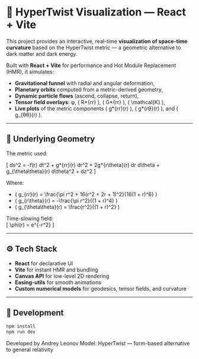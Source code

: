 # 🌌 HyperTwist Visualization — React + Vite

This project provides an interactive, real-time **visualization of space-time curvature** based on the HyperTwist metric — a geometric alternative to dark matter and dark energy.

Built with **React + Vite** for performance and Hot Module Replacement (HMR), it simulates:

-   **Gravitational funnel** with radial and angular deformation,
-   **Planetary orbits** computed from a metric-derived geometry,
-   **Dynamic particle flows** (ascend, collapse, return),
-   **Tensor field overlays**: φ, \( R*{rr} \), \( G*{rr} \), \( \mathcal{K} \),
-   **Live plots** of the metric components \( g*{rr}(r) \), \( g*{rθ}(r) \), and \( g\_{θθ}(r) \).

---

## 📐 Underlying Geometry

The metric used:

\[
ds^2 = -f(r) dt^2 + g*{rr}(r) dr^2 + 2g*{r\theta}(r) dr d\theta + g\_{\theta\theta}(r) d\theta^2 + dz^2
\]

Where:

-   \( g\_{rr}(r) = \frac{\pi r^2 + 16(r^2 + 2r + 1)^2}{16(1 + r)^6} \)
-   \( g\_{r\theta}(r) = -\frac{\pi r^2}{(1 + r)^4} \)
-   \( g\_{\theta\theta}(r) = \frac{r^2}{(1 + r)^2} \)

Time-slowing field:  
\[
\phi(r) = e^{-r^2}
\]

---

## ⚙️ Tech Stack

-   **React** for declarative UI
-   **Vite** for instant HMR and bundling
-   **Canvas API** for low-level 2D rendering
-   **Easing-utils** for smooth animations
-   **Custom numerical models** for geodesics, tensor fields, and curvature

---

## 🧪 Development

```bash
npm install
npm run dev
```

Developed by Andrey Leonov
Model: HyperTwist — form-based alternative to general relativity
